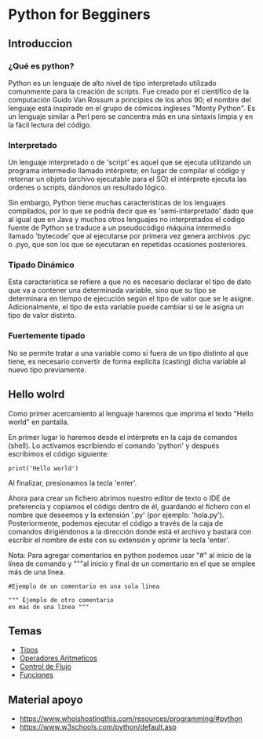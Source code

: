 # Python for Begginers

## Introduccion 

###    ¿Qué es python?
Python es un lenguaje de alto nivel de tipo interpretado utilizado comunmente para la creación de scripts. Fue creado por el científico de la computación Guido Van Rossum a principios de los años 90; el nombre del lenguaje está inspirado en el grupo de cómicos ingleses "Monty Python". Es un lenguaje similar a Perl pero se concentra más en una sintaxis limpia y en la fácil lectura del código.

###    Interpretado
Un lenguaje interpretado o de 'script' es aquel que se ejecuta utilizando un programa intermedio llamado intérprete; en lugar de compilar el código y retornar un objeto (archivo ejecutable para el SO) el intérprete ejecuta las ordenes o scripts, dándonos un resultado lógico.

Sin embargo, Python tiene muchas características de los lenguajes compilados, por lo que se podría decir que es 'semi-interpretado' dado que al igual que en Java y muchos otros lenguajes no interpretados el código fuente de Python se traduce a un pseudocódigo máquina intermedio llamado 'bytecode' que al ejecutarse por primera vez genera archivos .pyc o .pyo, que son los que se ejecutaran en repetidas ocasiones posteriores.

###    Tipado Dinámico
Esta característica se refiere a que no es necesario declarar el tipo de dato que va a contener una determinada variable, sino que su tipo se determinara en tiempo de ejecución según el tipo de valor que se le asigne. Adicionalmente, el tipo de esta variable puede cambiar si se le asigna un tipo de valor distinto.

###    Fuertemente tipado
No se permite tratar a una variable como si fuera de un tipo distinto al que tiene, es necesario convertir de forma explícita (casting) dicha variable al nuevo tipo previamente.

## Hello wolrd

Como primer acercamiento al lenguaje haremos que imprima el texto "Hello world" en pantalla. 

En primer lugar lo haremos desde el intérprete en la caja de comandos (shell).
Lo activamos escribiendo el comando 'python' y después escribimos el código siguiente:

    print('Hello world')

Al finalizar, presionamos la tecla 'enter'. 

Ahora para crear un fichero abrimos nuestro editor de texto o IDE de preferencia y copiamos el código dentro de él, guardando el fichero con el nombre que deseemos y la extensión '.py' (por ejemplo: 'hola.py'). Posteriormente, podemos ejecutar el código a través de la caja de comandos dirigiéndonos a la dirección donde está el archivo y bastará con escribir el nombre de este con su extensión y oprimir la tecla 'enter'.

Nota: Para agregar comentarios en python podemos usar "#" al inicio de la línea de comando y """al inicio y final de un comentario en el que se emplee más de una línea.

    #Ejemplo de un comentario en una sola línea

    """ Ejemplo de otro comentario
    en mas de una línea """

## Temas

* [Tipos](Tipos/Tipos.md)
* [Operadores Aritmeticos](OperadoresArit/Operadores.md)
* [Control de Flujo](ControlFlujo/ControlFlujo.md)
* [Funciones](Funciones/Funciones.md)

##   Material apoyo
* https://www.whoishostingthis.com/resources/programming/#python
* https://www.w3schools.com/python/default.asp


